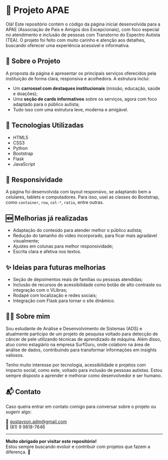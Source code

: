 # 💙 Projeto APAE 
Olá! Este repositório contém o código da página inicial desenvolvida para a APAE (Associação de Pais e Amigos dos Excepcionais), com foco especial no atendimento e inclusão de pessoas com Transtorno do Espectro Autista (TEA). O projeto foi feito com muito carinho e atenção aos detalhes, buscando oferecer uma experiência acessível e informativa.

## 🧠 Sobre o Projeto

A proposta da página é apresentar os principais serviços oferecidos pela instituição de forma clara, responsiva e acolhedora. A estrutura inclui:

- Um **carrossel com destaques institucionais** (missão, educação, saúde e doações);
- Uma **seção de cards informativos** sobre os serviços, agora com foco adaptado para o público autista;
- Tudo isso com uma estrutura leve, moderna e amigável.

## 🔧 Tecnologias Utilizadas

- HTML5
- CSS3
- Python
- Bootstrap
- Flask
- JavaScript


## 📱 Responsividade

A página foi desenvolvida com layout responsivo, se adaptando bem a celulares, tablets e computadores. Para isso, usei as classes do Bootstrap, como `container`, `row`, `col-*`, `ratio`, entre outras.

## 🆕 Melhorias já realizadas

- Adaptação do conteúdo para atender melhor o público autista;
- Redução do tamanho do vídeo incorporado, para ficar mais agradável visualmente;
- Ajustes em colunas para melhor responsividade;
- Escrita clara e afetiva nos textos.

## ✨ Ideias para futuras melhorias

- Seção de depoimentos reais de famílias ou pessoas atendidas;
- Inclusão de recursos de acessibilidade como botão de alto contraste ou integração com o VLibras;
- Rodapé com localização e redes sociais;
- Integração com Flask para tornar o site dinâmico.

## 🙋‍♂️ Sobre mim

Sou estudante de Análise e Desenvolvimento de Sistemas (ADS) e atualmente participo de um projeto de pesquisa voltado para detecção de câncer de pele utilizando técnicas de aprendizado de máquina. Além disso, atuo como estagiário na empresa SurfGuru, onde colaboro na área de análise de dados, contribuindo para transformar informações em insights valiosos.

Tenho muito interesse por tecnologia, acessibilidade e projetos com impacto social, como este, voltado para inclusão de pessoas autistas. Estou sempre disposto a aprender e melhorar como desenvolvedor e ser humano.

## 📬 Contato

Caso queira entrar em contato comigo para conversar sobre o projeto ou sugerir algo:

📧 gustavson.adm@gmail.com  
📱 (81) 9 9818-7646

---

**Muito obrigado por visitar este repositório!**  
Estou sempre buscando evoluir e contribuir com projetos que fazem a diferença. 💙
